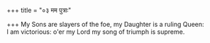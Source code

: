 +++
title = "०३ मम पुत्राः"

+++
My Sons are slayers of the foe, my Daughter is a ruling Queen:  
     I am victorious: o'er my Lord my song of triumph is supreme.